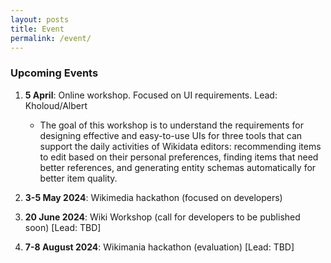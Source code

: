 ```yaml
---
layout: posts
title: Event
permalink: /event/
---
```


### Upcoming Events

1. **5 April**: Online workshop. Focused on UI requirements. Lead: Kholoud/Albert
   - The goal of this workshop is to understand the requirements for designing effective and easy-to-use UIs for three tools that can support the daily activities of Wikidata editors: recommending items to edit based on their personal preferences, finding items that need better references, and generating entity schemas automatically for better item quality.

2. **3-5 May 2024**: Wikimedia hackathon (focused on developers)

3. **20 June 2024**: Wiki Workshop (call for developers to be published soon) [Lead: TBD]

4. **7-8 August 2024**: Wikimania hackathon (evaluation) [Lead: TBD]
